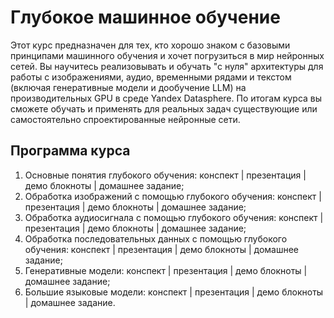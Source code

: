 ﻿# Глубокое машинное обучение

Этот курс предназначен для тех, кто хорошо знаком с базовыми принципами машинного обучения и хочет погрузиться в мир нейронных сетей. Вы научитесь реализовывать и обучать "с нуля" архитектуры для работы с изображениями, аудио, временными рядами и текстом (включая генеративные модели и дообучение LLM) на производительных GPU в среде Yandex Datasphere. По итогам курса вы сможете обучать и применять для реальных задач существующие или самостоятельно спроектированные нейронные сети.

## Программа курса

1. Основные понятия глубокого обучения: конспект | презентация |  демо блокноты | домашнее задание;
2. Обработка изображений с помощью глубокого обучения: конспект | презентация |  демо блокноты | домашнее задание;
3. Обработка аудиосигнала с помощью глубокого обучения: конспект | презентация |  демо блокноты | домашнее задание;
4. Обработка последовательных данных с помощью глубокого обучения: конспект | презентация |  демо блокноты | домашнее задание;
5. Генеративные модели: конспект | презентация |  демо блокноты | домашнее задание;
6. Большие языковые модели: конспект | презентация |  демо блокноты | домашнее задание.
